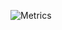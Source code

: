 ![Metrics](https://metrics.lecoq.io/BackInBash?template=classic&base.activity=0&base.community=0&base.repositories=0&base.metadata=0&languages=1&isocalendar=1&stars=1&isocalendar.duration=half-year&stars.limit=4&config.timezone=Europe%2FBerlin)

